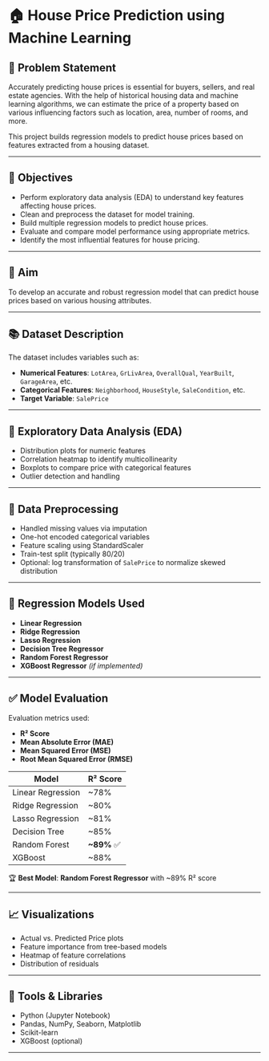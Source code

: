 # 🏠 House Price Prediction using Machine Learning

## 📌 Problem Statement

Accurately predicting house prices is essential for buyers, sellers, and real estate agencies. With the help of historical housing data and machine learning algorithms, we can estimate the price of a property based on various influencing factors such as location, area, number of rooms, and more.

This project builds regression models to predict house prices based on features extracted from a housing dataset.

---

## 🎯 Objectives

- Perform exploratory data analysis (EDA) to understand key features affecting house prices.
- Clean and preprocess the dataset for model training.
- Build multiple regression models to predict house prices.
- Evaluate and compare model performance using appropriate metrics.
- Identify the most influential features for house pricing.

---

## 🎯 Aim

To develop an accurate and robust regression model that can predict house prices based on various housing attributes.

---

## 📚 Dataset Description

The dataset includes variables such as:

- **Numerical Features**: `LotArea`, `GrLivArea`, `OverallQual`, `YearBuilt`, `GarageArea`, etc.
- **Categorical Features**: `Neighborhood`, `HouseStyle`, `SaleCondition`, etc.
- **Target Variable**: `SalePrice`

---

## 🧪 Exploratory Data Analysis (EDA)

- Distribution plots for numeric features
- Correlation heatmap to identify multicollinearity
- Boxplots to compare price with categorical features
- Outlier detection and handling

---

## 🧼 Data Preprocessing

- Handled missing values via imputation
- One-hot encoded categorical variables
- Feature scaling using StandardScaler
- Train-test split (typically 80/20)
- Optional: log transformation of `SalePrice` to normalize skewed distribution

---

## 🤖 Regression Models Used

- **Linear Regression**
- **Ridge Regression**
- **Lasso Regression**
- **Decision Tree Regressor**
- **Random Forest Regressor**
- **XGBoost Regressor** *(if implemented)*

---

## ✅ Model Evaluation

Evaluation metrics used:

- **R² Score**
- **Mean Absolute Error (MAE)**
- **Mean Squared Error (MSE)**
- **Root Mean Squared Error (RMSE)**

| Model                | R² Score |
|---------------------|----------|
| Linear Regression   | ~78%     |
| Ridge Regression    | ~80%     |
| Lasso Regression    | ~81%     |
| Decision Tree       | ~85%     |
| Random Forest       | **~89%** ✅ |
| XGBoost             | ~88%     |

🏆 **Best Model**: **Random Forest Regressor** with ~89% R² score

---

## 📈 Visualizations

- Actual vs. Predicted Price plots
- Feature importance from tree-based models
- Heatmap of feature correlations
- Distribution of residuals

---

## 🔧 Tools & Libraries

- Python (Jupyter Notebook)
- Pandas, NumPy, Seaborn, Matplotlib
- Scikit-learn
- XGBoost (optional)

---

